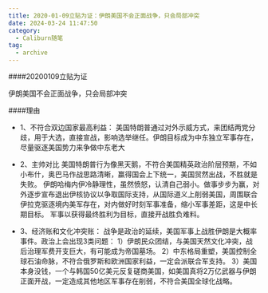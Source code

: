 ```yaml
---
title: 2020-01-09立贴为证：伊朗美国不会正面战争，只会局部冲突
date: 2024-03-24 11:47:50
category:
  - Caliburn随笔
tag:
  - archive
---
```

####20200109立贴为证

伊朗美国不会正面战争，只会局部冲突

####理由

* 1、不符合双边国家最高利益：
美国特朗普通过对外示威方式，来团结两党分歧，用于大选，直接宣战，影响选举继任。伊朗目标成为中东独立军事存在，尽量驱逐美国势力来争做中东老大

* 2、主帅对比
美国特朗普行为像黑天鹅，不符合美国精英政治阶层预期，不如小布什，奥巴马作战思路清晰，赢得国会上下统一，美国贸然出战，不胜就是失败。
伊朗哈梅内伊冷静理性，虽然愤怒，认清自己弱小。做事步步为赢，对外逐步宣布退出伊核协议以争取国际支持，从国际道义上削弱美国，周围联合伊拉克驱逐境内美军存在，对内做好时刻军事准备，缩小军事差距，这是中长期目标。
军事以获得最终胜利为目标，直接开战胜负难料。

* 3、经济账和文化冲突账：
战争是政治的延续，美国军事上战胜伊朗是大概率事件。政治上会出现3类问题：
1）伊朗民众团结，与美国天然文化冲突，战后治理军费开支巨大，有可能成为帝国墓场。
2）中东格局重塑，美国控制全球石油命脉，不符合俄罗斯和欧洲国家利益，一定会派联合军支持。
3）美国本身没钱，一个与韩国50亿美元反复磋商美国，如美国真将2万亿武器与伊朗正面开战，一定造成其他地区军事存在削弱，不符合美国全球化战略。
